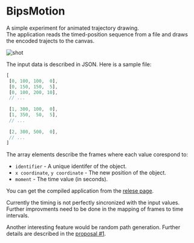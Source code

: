 BipsMotion
==========

A simple experiment for animated trajectory drawing.  
The application reads the timed-position sequence from a file and draws the encoded trajects to the canvas.

![shot](https://photos-2.dropbox.com/t/0/AADp0xrR2qCm5h1knHSf4IEVYTAFmEHXtu4aXDzlwLr3Jw/12/14037801/png/1024x768/3/1384840800/0/2/bips-motion.png/vQwMD61Qdb9WVU_QfLdPoLznp1KLgRJp4TFy8lnAoHw)

The input data is described in JSON. Here is a sample file:

```javascript
[
 [0, 100, 100,  0],
 [0, 150, 150,  5],
 [0, 100, 200, 10],
 // ...
 
 [1, 300, 100,  0],
 [1, 350,  50,  5],
 // ...
 
 [2, 300, 500,  0],
 // ...
]
```

The array elements describe the frames where each value corespond to:

- `identifier` - A unique identifer of the object.
- `x coordinate`, `y coordinate` - The new position of the object.
- `moment` - The time value (in seconds).

You can get the compiled application from the [relese page](https://github.com/rizo/BipsMotion/releases/tag/v0.0.1).

Currently the timing is not perfectly sincronized with the input values.
Further improvments need to be done in the mapping of frames to time intervals.

Another interesting feature would be random path generation. Further details are described in the [proposal #1][p1].

[p1]: https://github.com/rizo/BipsMotion/issues/1

